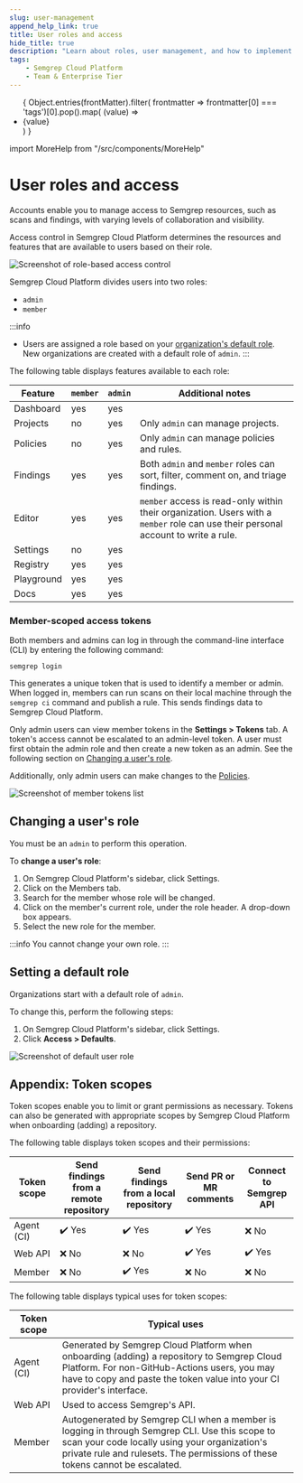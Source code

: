 ```yaml
---
slug: user-management 
append_help_link: true
title: User roles and access
hide_title: true
description: "Learn about roles, user management, and how to implement role-based access control in Semgrep Cloud Platform."
tags:
    - Semgrep Cloud Platform
    - Team & Enterprise Tier
---
```


<ul id="tag__badge-list">
{
Object.entries(frontMatter).filter(
    frontmatter => frontmatter[0] === 'tags')[0].pop().map(
    (value) => <li class='tag__badge-item'>{value}</li> )
}
</ul>

import MoreHelp from "/src/components/MoreHelp"

# User roles and access 

Accounts enable you to manage access to Semgrep resources, such as scans and findings, with varying levels of collaboration and visibility.

Access control in Semgrep Cloud Platform determines the resources and features that are available to users based on their role.

![Screenshot of role-based access control](/img/rbac-overview.png)<br />

Semgrep Cloud Platform divides users into two roles:

* `admin`
* `member`

:::info
* Users are assigned a role based on your [organization's default role](#setting-a-default-role). New organizations are created with a default role of `admin`.
:::

The following table displays features available to each role:

| Feature    | `member`  | `admin`   | Additional notes                                                                                                                   |
| ---------  | --------- | --------- | ---------                                                                                                                          |
| Dashboard  | yes       | yes       |                                                                                                                                    |
| Projects   | no        | yes       | Only `admin` can manage projects.                                                                                                  |
| Policies   | no        | yes       | Only `admin` can manage policies and rules.                                                                                        |
| Findings   | yes       | yes       | Both `admin` and `member` roles can sort, filter, comment on, and triage findings.                                                 |
| Editor     | yes       | yes       | `member` access is read-only within their organization. Users with a `member` role can use their personal account to write a rule. |
| Settings   | no        | yes       |                                                                                                                                    |
| Registry   | yes       | yes       |                                                                                                                                    |
| Playground | yes       | yes       |                                                                                                                                    |
| Docs       | yes       | yes       |                                                                                                                                    |

### Member-scoped access tokens

Both members and admins can log in through the command-line interface (CLI) by entering the following command:

```
semgrep login
```

This generates a unique token that is used to identify a member or admin. When logged in, members can run scans on their local machine through the `semgrep ci` command and publish a rule. This sends findings data to Semgrep Cloud Platform.

Only admin users can view member tokens in the **Settings > Tokens** tab. A token's access cannot be escalated to an admin-level token. A user must first obtain the admin role and then create a new token as an admin. See the following section on [Changing a user's role](#changing-a-users-role).

Additionally, only admin users can make changes to the [Policies](/semgrep-code/policies).

![Screenshot of member tokens list](/img/member-tokens-table.png#md-width)<br />

## Changing a user's role

You must be an `admin` to perform this operation.

To **change a user's role**:

1. On Semgrep Cloud Platform's sidebar, click Settings.
2. Click on the Members tab.
3. Search for the member whose role will be changed.
4. Click on the member's current role, under the role header. A drop-down box appears.
5. Select the new role for the member.

:::info
You cannot change your own role.
:::

## Setting a default role

Organizations start with a default role of `admin`.

To change this, perform the following steps:

1. On Semgrep Cloud Platform's sidebar, click Settings.
2. Click **Access > Defaults**.

![Screenshot of default user role](/img/default-user-role.png#md-width)<br />

## Appendix: Token scopes

Token scopes enable you to limit or grant permissions as necessary. Tokens can also be generated with appropriate scopes by Semgrep Cloud Platform when onboarding (adding) a repository. 

The following table displays token scopes and their permissions:

| Token scope | Send findings from a remote repository | Send findings from a local repository |  Send PR or MR comments | Connect to Semgrep API |
| ----------- | ------- | --- | --| -- |
| Agent (CI)  |   ✔️  Yes    |  ✔️ Yes  | ✔️  Yes | ❌ No |
| Web API     |  ❌ No    |  ❌ No | ✔️  Yes  | ✔️ Yes  |
| Member      |    ❌ No   |  ✔️ Yes  | ❌ No |❌ No |

The following table displays typical uses for token scopes:

| Token scope |Typical uses |
| ----------- | ----------- |
| Agent (CI)  | Generated by Semgrep Cloud Platform when onboarding (adding) a repository to Semgrep Cloud Platform. For non-GitHub-Actions users, you may have to copy and paste the token value into your CI provider's interface. |
| Web API     | Used to access Semgrep's API. | 
| Member      | Autogenerated by Semgrep CLI when a member is logging in through Semgrep CLI. Use this scope to scan your code locally using your organization's private rule and rulesets. The permissions of these tokens cannot be escalated. |

<MoreHelp />


<!--

Semgrep Cloud Platform has two types of accounts:

<dl>
    <dt>Personal account</dt>
    <dd>Every person who signs into Semgrep Cloud Platform is first signed in to a <strong>personal account</strong>. In a personal account, your findings, projects, private rules, and scans are visible only to you.</dd>
    <dt>Organization (Org) account</dt>
    <dd>To collaborate with others, create an <strong>organization account</strong>. An organization account in Semgrep Cloud Platform connects to an existing organization on GitHub or GitLab. Creating this type of account integrates Semgrep Cloud Platform with your SCM (source code management) organization. A user can be part of many Semgrep Cloud Platform organization accounts, provided that they are a member of that organization in their SCM tool, such as GitHub or GitLab. Semgrep Cloud Platform can also detect the organization's repositories available for scanning.</dd>
</dl>

In organization accounts, collaborators can collectively manage Semgrep Cloud Platform. By default, users can:

* Add projects to scan.
* View and triage findings.
* Determine what rules to run and set up actions that Semgrep Cloud Platform will perform.
* Manage tokens and other settings.
* View an organization's private rules.

Semgrep Cloud Platform can restrict features based on user roles. See [Controlling access through roles](#controlling-access-through-roles).

## Setting up a Semgrep organization account

By setting up an organization account, teams can collaborate on rule writing and the management of repositories. Teams with organization accounts can enforce organization-wide standards and secure their repositories at scale. Perform the steps outlined in the following subsections to set up an organization account.

### Creating a Semgrep organization account

:::note
Semgrep supports the integration of organization accounts with GitHub or GitLab only.
:::

To create an organization account:

1. Sign in to Semgrep Cloud Platform.
2. On the sidebar, click **your account name > Add org**.
3. Choose **Create an organization**.
4. Enter the **Organization Display Name**. Typically the organization display name matches the name of the organization in your SCM, but this is not required.
5. Click **Create**.

You have successfully created a Semgrep organization that you can now connect to GitHub or GitLab.

### Connecting a Semgrep organization account to your SCM

This step connects your Semgrep organization account to a source code manager, such as GitHub. Linking a source code manager allows the Semgrep org's membership to be managed by GitHub or GitLab. After connecting your Semgrep org to GitHub or GitLab, members from GitHub or GitLab are able to join the Semgrep organization you created and connected.

You can only connect your Semgrep organization to the source code manager that you originally logged in with. For example, if you logged in to Semgrep Cloud Platform with GitHub, you do not see the **Connect to GitLab** option. If your organization uses both GitHub and GitLab to manage source code, log in with the source code manager that you would prefer to use to manage Semgrep org membership. You can still scan repositories from other sources.

:::info Connecting to GitHub
When connecting to GitHub, Semgrep prompts you to install the Semgrep GitHub app for your organization. If you don't have permission to install apps on your GitHub organization, you won't be able to complete the connection. Identify a GitHub organization admin or owner who has permissions to install or approve the app before proceeding.
:::

1. Sign in to Semgrep Cloud Platform.
2. On the sidebar, click **your account name** > **the organization account** you created.
3. Click **Settings** > **Source Code Managers**.
4. Click on your Source code manager, for example, **Connect to GitHub**.
5. Follow the prompts in the Cloud Platform and select an organization or group to link.
6. After a successful link, you are signed out of Semgrep Cloud Platform automatically, as your credentials have changed after linking an organization.
7. Sign back in to Semgrep Cloud Platform.

You have successfully connected an org in Semgrep Cloud Platform with an organization in your source code management tool.

### Joining a Semgrep organization

If a Semgrep organization has been connected to GitHub or GitLab, members of the org in GitHub or GitLab can join the Semgrep organization. To join a Semgrep org account, perform the following steps:

1. Sign in to Semgrep Cloud Platform.
2. On the sidebar, click **your account name > Add org**.
3. Choose **Join an organization**. A list of possible orgs to join appears.
4. Click the organization you want to join. You are signed out of Semgrep Cloud Platform automatically as your credentials change after linking an organization.
6. Sign back in to Semgrep Cloud Platform.

You have successfully joined an org in Semgrep Cloud Platform.

--> 
